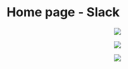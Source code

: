 # Home page - Slack

<p align="center">
      <img src="https://i.ibb.co/XzY2hvj/1.png" >
</p>

<p align="center">
      <img src="https://i.ibb.co/7N657TG/2.png" >
</p>

<p align="center">
      <img src="https://i.ibb.co/0ZbmKhX/3.png" >
</p>

